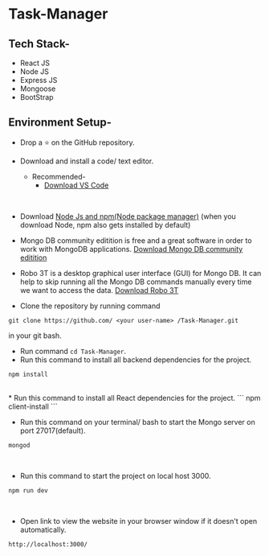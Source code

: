 # Task-Manager

## Tech Stack-

- React JS
- Node JS
- Express JS
- Mongoose
- BootStrap

## Environment Setup-

- Drop a :star: on the GitHub repository.
  <br/>

- Download and install a code/ text editor.
  - Recommended-
    - [Download VS Code](https://code.visualstudio.com/download)

<br/>

- Download [Node Js and npm(Node package manager)](https://nodejs.org/en/) (when you download Node, npm also gets installed by default)
  <br/>

- Mongo DB community editition is free and a great software in order to work with MongoDB applications. [Download Mongo DB community editition](https://docs.mongodb.com/manual/administration/install-community/)
  <br/>

- Robo 3T is a desktop graphical user interface (GUI) for Mongo DB. It can help to skip running all the Mongo DB commands manually every time we want to access the data. [Download Robo 3T](https://robomongo.org/download)
  <br/>

* Clone the repository by running command

```
git clone https://github.com/ <your user-name> /Task-Manager.git
```

in your git bash.
<br/>

- Run command `cd Task-Manager`.
  <br/>
- Run this command to install all backend dependencies for the project.

```
npm install
```

<br/>
* Run this command to install all React dependencies for the project.
```
npm client-install
```
<br/>

- Run this command on your terminal/ bash to start the Mongo server on port 27017(default).

```
mongod
```

<br/>

- Run this command to start the project on local host 3000.

```
npm run dev
```

<br/>

- Open link to view the website in your browser window if it doesn't open automatically.

```
http://localhost:3000/
```

<br/>
